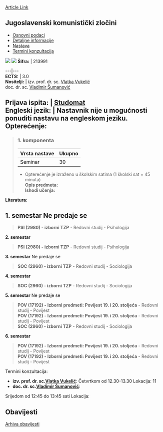 [Article Link](https://www.fhs.hr/predmet/jkz)

## Jugoslavenski komunistički zločini
  * [Osnovni podaci](https://www.fhs.hr/predmet/jkz#v1id-904827_191680_1_0 "Osnovni podaci")
  * [Detaljne informacije](https://www.fhs.hr/predmet/jkz#v1id-904827_191680_1_1 "Detaljne informacije")
  * [Nastava](https://www.fhs.hr/predmet/jkz#v1id-904827_191680_1_2 "Nastava")
  * [Termini konzultacija](https://www.fhs.hr/predmet/jkz#v1id-904827_191680_1_3 "Termini konzultacija")


[![](https://www.fhs.hr/img/flags/gif/hr.gif)](https://www.fhs.hr/predmet/jkz) [![](https://www.fhs.hr/img/flags/gif/gb.gif)](https://www.fhs.hr/en/course/cotycr)
**Šifra:** |  213991  
  
---|---  
**ECTS:** |  3.0   
**Nositelji:** |  izv. prof. dr. sc. [Vlatka Vukelić](https://www.fhs.hr/djelatnik/vlatka.vukelic)   
doc. dr. sc. [Vladimir Šumanović](https://www.fhs.hr/djelatnik/vladimir.sumanovic)   
  
**Prijava ispita:** |  [Studomat](http://www.isvu.hr/studomat)  
**Engleski jezik:** |  Nastavnik nije u mogućnosti ponuditi nastavu na engleskom jeziku.   
**Opterećenje:**  
---  
> ### 1. komponenta
> | Vrsta nastave | Ukupno  
> ---|---  
> Seminar | 30  
> * Opterećenje je izraženo u školskim satima (1 školski sat = 45 minuta)   
**Opis predmeta:**  
> **Ishodi učenja:**  

  
**Literatura:**  

  
**1. semestar** Ne predaje se  
---  
> **PSI (2980) - izborni TZP** - Redovni studij - Psihologija  
>   
  
**2. semestar**  
> **PSI (2980) - izborni TZP** - Redovni studij - Psihologija  
>   
  
**3. semestar** Ne predaje se  
> **SOC (2960) - izborni TZP** - Redovni studij - Sociologija  
>   
  
**4. semestar**  
> **SOC (2960) - izborni TZP** - Redovni studij - Sociologija  
>   
  
**5. semestar** Ne predaje se  
> **POV (17192) - Izborni predmeti: Povijest 19. i 20. stoljeća** - Redovni studij - Povijest  
>  **POV (17192) - Izborni predmeti: Povijest 19. i 20. stoljeća** - Redovni studij - Povijest  
>  **SOC (2960) - izborni TZP** - Redovni studij - Sociologija  
>   
  
**6. semestar**  
> **POV (17192) - Izborni predmeti: Povijest 19. i 20. stoljeća** - Redovni studij - Povijest  
>  **POV (17192) - Izborni predmeti: Povijest 19. i 20. stoljeća** - Redovni studij - Povijest  
>   
Termini konzultacija: 
  * **izv. prof. dr. sc.[Vlatka Vukelić](https://www.fhs.hr/djelatnik/vlatka.vukelic)**: 
Četvrtkom od 12.30-13.30
Lokacija: 11 
  * **doc. dr. sc.[Vladimir Šumanović](https://www.fhs.hr/djelatnik/vladimir.sumanovic)**: 
  
Srijedom od 12:45 do 13:45 sati
Lokacija: 


## Obavijesti
[Arhiva obavijesti](https://www.fhs.hr/predmet/jkz?@=21cfi#news_119704 "Arhiva obavijesti")
